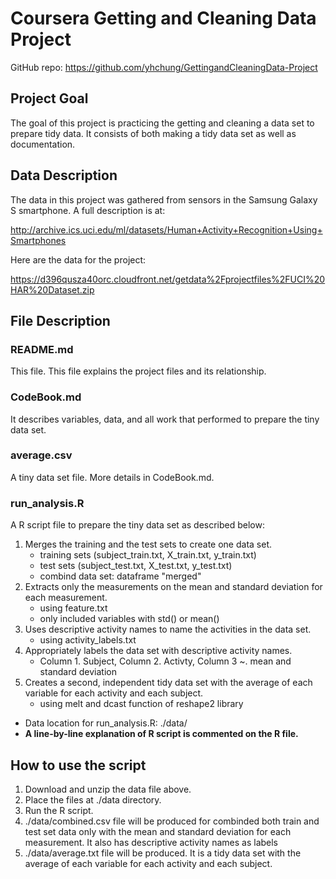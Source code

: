 Coursera Getting and Cleaning Data Project
==============================

GitHub repo: https://github.com/yhchung/GettingandCleaningData-Project


## Project Goal

The goal of this project is practicing the getting and cleaning a data set to prepare tidy data. It consists of both making a tidy data set as well as documentation.

## Data Description

The data in this project was gathered from sensors in the Samsung Galaxy S smartphone. A full description is at: 

http://archive.ics.uci.edu/ml/datasets/Human+Activity+Recognition+Using+Smartphones 

Here are the data for the project: 

https://d396qusza40orc.cloudfront.net/getdata%2Fprojectfiles%2FUCI%20HAR%20Dataset.zip 

## File Description

### README.md

This file. This file explains the project files and its relationship.

### CodeBook.md

It describes variables, data, and all work that performed to prepare the tiny data set.

### average.csv

A tiny data set file. More details in CodeBook.md.

### run_analysis.R

A R script file to prepare the tiny data set as described below:

1. Merges the training and the test sets to create one data set.
	* training sets (subject_train.txt, X_train.txt, y_train.txt)
	* test sets (subject_test.txt, X_test.txt, y_test.txt) 
	* combind data set: dataframe "merged"
2. Extracts only the measurements on the mean and standard deviation for each measurement. 
	* using feature.txt
	* only included variables with std() or mean()
3. Uses descriptive activity names to name the activities in the data set.
	* using activity_labels.txt
4. Appropriately labels the data set with descriptive activity names. 
	* Column 1. Subject, Column 2. Activty, Column 3 ~. mean and standard deviation
5. Creates a second, independent tidy data set with the average of each variable for each activity and each subject. 
	* using melt and dcast function of reshape2 library

* Data location for run_analysis.R: ./data/
* **A line-by-line explanation of R script is commented on the R file.**

## How to use the script

1. Download and unzip the data file above.
2. Place the files at ./data directory.
3. Run the R script.
4. ./data/combined.csv file will be produced for combinded both train and test set data only with the mean and standard deviation for each measurement. It also has descriptive activity names as labels
5. ./data/average.txt file will be produced. It is a tidy data set with the average of each variable for each activity and each subject.
